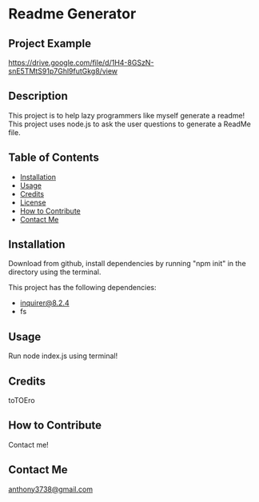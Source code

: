 
  # Readme Generator

  ## Project Example
  https://drive.google.com/file/d/1H4-8GSzN-snE5TMtS91p7Ghl9futGkg8/view

  
  ## Description

  This project is to help lazy programmers like myself generate a readme! This project uses node.js to ask the user questions to generate a ReadMe file.

  ## Table of Contents 


  - [Installation](#installation)
  - [Usage](#usage)
  - [Credits](#credits)
  - [License](#license)   
  - [How to Contribute](#how-to-contribute)
  - [Contact Me](#contact-me)
  

  ## Installation

  Download from github, install dependencies by running "npm init" in the directory using the terminal.

  This project has the following dependencies:
  - inquirer@8.2.4
  - fs

  ## Usage

  Run node index.js using terminal!
  

  ## Credits

  toTOEro 
  
  ## How to Contribute

  Contact me! 

  ## Contact Me

  anthony3738@gmail.com
  